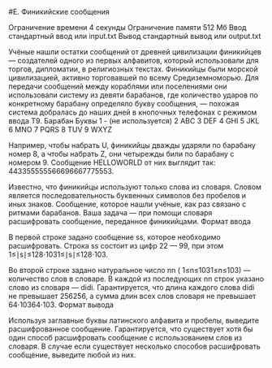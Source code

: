 #E. Финикийские сообщения

Ограничение времени	4 секунды
Ограничение памяти	512 Мб
Ввод	стандартный ввод или input.txt
Вывод	стандартный вывод или output.txt

Учёные нашли остатки сообщений от древней цивилизации финикийцев — создателей одного из первых алфавитов, который использовали для торгов, дипломатии, в религиозных текстах. Финикийцы были морской цивилизацией, активно торговавшей по всему Средиземноморью. Для передачи сообщений между кораблями или поселениями они использовали систему из девяти барабанов, где количество ударов по конкретному барабану определяло букву сообщения, — похожая система добралась до наших дней в кнопочных телефонах с режимом ввода Т9.
Барабан 	Буквы
1 	- (не используется)
2 	ABC
3 	DEF
4 	GHI
5 	JKL
6 	MNO
7 	PQRS
8 	TUV
9 	WXYZ

Например, чтобы набрать U, финикийцы дважды ударяли по барабану номер 8, а чтобы набрать Z, они четырежды били по барабану с номером 9. Сообщение HELLOWORLD от них выглядит так: 443355555566696667775553.

Известно, что финикийцы используют только слова из словаря. Словом является последовательность буквенных символов без пробелов и иных знаков. Сообщение, которое нашли учёные, как раз связано с ритмами барабанов. Ваша задача — при помощи словаря расшифровать сообщение, переданное финикийцами.
Формат ввода

В первой строке задано сообщение ss, которое необходимо расшифровать. Строка ss состоит из цифр 22 — 99, при этом 1≤∣s∣≤128⋅1031≤∣s∣≤128⋅103.

Во второй строке задано натуральное число nn ( 1≤n≤1031≤n≤103) — количество слов в словаре. В каждой из последующих nn строк указано слово из словаря — didi​. Гарантируется, что длина каждого слова didi​ не превышает 256256, а сумма длин всех слов словаря не превышает 64⋅10364⋅103.
Формат вывода

Используя заглавные буквы латинского алфавита и пробелы, выведите расшифрованное сообщение. Гарантируется, что существует хотя бы один способ расшифровать сообщение с использованием слов из словаря. В случае если существует несколько способов расшифровать сообщение, выведите любой из них.